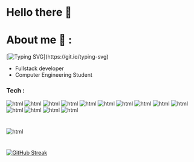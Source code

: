 # Hello there :wave:

# About me :loudspeaker: :
[![Typing SVG](https://readme-typing-svg.herokuapp.com?width=500&lines=My+name+is+Ibrahim+from+Taif+Saudi+Arabia%2C+;I+enjoy+coding+and+solving+problems.)](https://git.io/typing-svg)
- Fullstack developer
- Computer Engineering Student



### Tech :

![html](https://img.shields.io/badge/HTML5-E34F26?style=for-the-badge&logo=html5&logoColor=white)
![html](https://img.shields.io/badge/TypeScript-007ACC?style=for-the-badge&logo=typescript&logoColor=white)
![html](https://img.shields.io/badge/CSS3-1572B6?style=for-the-badge&logo=css3&logoColor=white)
![html](https://img.shields.io/badge/JavaScript-323330?style=for-the-badge&logo=javascript&logoColor=F7DF1E)
![html](https://img.shields.io/badge/Node.js-43853D?style=for-the-badge&logo=node.js&logoColor=white)
![html](https://img.shields.io/badge/Express.js-000000?style=for-the-badge&logo=express&logoColor=white)
![html](https://img.shields.io/badge/React-20232A?style=for-the-badge&logo=react&logoColor=61DAFB)
![html](https://img.shields.io/badge/Svelte-4A4A55?style=for-the-badge&logo=svelte&logoColor=FF3E00)
![html](https://img.shields.io/badge/MySQL-00000F?style=for-the-badge&logo=mysql&logoColor=white)
![html](https://img.shields.io/badge/firebase-ffca28?style=for-the-badge&logo=firebase&logoColor=black)
![html](https://img.shields.io/badge/PostgreSQL-316192?style=for-the-badge&logo=postgresql&logoColor=white)
![html](https://img.shields.io/badge/MongoDB-4EA94B?style=for-the-badge&logo=mongodb&logoColor=white)
![html](https://img.shields.io/badge/Figma-F24E1E?style=for-the-badge&logo=figma&logoColor=white)
![html](https://img.shields.io/badge/Dribbble-EA4C89?style=for-the-badge&logo=dribbble&logoColor=white)

#
![html](https://github-readme-stats.vercel.app/api/top-langs/?username=ibraKH)
#
[![GitHub Streak](http://github-readme-streak-stats.herokuapp.com?user=ibraKH&theme=tokyonight&hide_border=true&date_format=M%20j%5B%2C%20Y%5D)](https://git.io/streak-stats)


